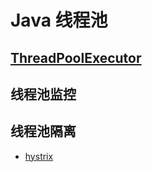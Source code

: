 # Java 线程池

## [ThreadPoolExecutor]()

## 线程池监控

## 线程池隔离
* [hystrix](https://www.jianshu.com/p/df1525d58c20)
